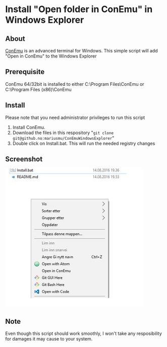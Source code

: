 # Install "Open folder in ConEmu" in Windows Explorer

## About
[ConEmu](http://conemu.github.io) is an advanced terminal for Windows. This simple script will add "Open in ConEmu" to the Windows Explorer 

## Prerequisite
ConEmu 64/32bit is installed to either C:\Program Files\ConEmu or C:\Program Files (x86)\ConEmu

## Install

Please note that you need administrator privileges to run this script 

1. Install ConEmu.
2. Download the files in this respository  "``` git clone git@github.no:mariusmu/ConEmuWindowsExplorer ```"
3. Double click on Install.bat. This will run the needed registry changes

## Screenshot
![Screenshot](https://github.com/mariusmu/ConEmuWindowsExplorer/blob/master/ConEmuExplorer.png?raw=true)

## Note
Even though this script should work smoothly,  I won't take any resposibility for damages it may cause to your system.